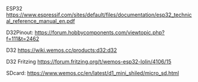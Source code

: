 ESP32
https://www.espressif.com/sites/default/files/documentation/esp32_technical_reference_manual_en.pdf

D32Pinout:
https://forum.hobbycomponents.com/viewtopic.php?f=111&t=2462

D32
https://wiki.wemos.cc/products:d32:d32

D32 Fritzing
https://forum.fritzing.org/t/wemos-esp32-lolin/4106/15


SDcard:
https://www.wemos.cc/en/latest/d1_mini_shiled/micro_sd.html